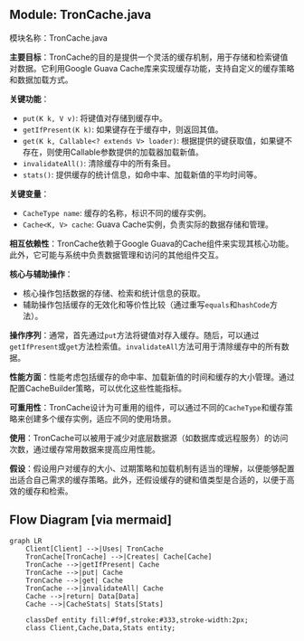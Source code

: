 ## Module: TronCache.java
模块名称：TronCache.java

**主要目标**：TronCache的目的是提供一个灵活的缓存机制，用于存储和检索键值对数据。它利用Google Guava Cache库来实现缓存功能，支持自定义的缓存策略和数据加载方式。

**关键功能**：
- `put(K k, V v)`: 将键值对存储到缓存中。
- `getIfPresent(K k)`: 如果键存在于缓存中，则返回其值。
- `get(K k, Callable<? extends V> loader)`: 根据提供的键获取值，如果键不存在，则使用Callable参数提供的加载器加载新值。
- `invalidateAll()`: 清除缓存中的所有条目。
- `stats()`: 提供缓存的统计信息，如命中率、加载新值的平均时间等。

**关键变量**：
- `CacheType name`: 缓存的名称，标识不同的缓存实例。
- `Cache<K, V> cache`: Guava Cache实例，负责实际的数据存储和管理。

**相互依赖性**：TronCache依赖于Google Guava的Cache组件来实现其核心功能。此外，它可能与系统中负责数据管理和访问的其他组件交互。

**核心与辅助操作**：
- 核心操作包括数据的存储、检索和统计信息的获取。
- 辅助操作包括缓存的无效化和等价性比较（通过重写`equals`和`hashCode`方法）。

**操作序列**：通常，首先通过`put`方法将键值对存入缓存。随后，可以通过`getIfPresent`或`get`方法检索值。`invalidateAll`方法可用于清除缓存中的所有数据。

**性能方面**：性能考虑包括缓存的命中率、加载新值的时间和缓存的大小管理。通过配置CacheBuilder策略，可以优化这些性能指标。

**可重用性**：TronCache设计为可重用的组件，可以通过不同的`CacheType`和缓存策略来创建多个缓存实例，适应不同的使用场景。

**使用**：TronCache可以被用于减少对底层数据源（如数据库或远程服务）的访问次数，通过缓存常用数据来提高应用性能。

**假设**：假设用户对缓存的大小、过期策略和加载机制有适当的理解，以便能够配置出适合自己需求的缓存策略。此外，还假设缓存的键和值类型是合适的，以便于高效的缓存和检索。
## Flow Diagram [via mermaid]
```mermaid
graph LR
    Client[Client] -->|Uses| TronCache
    TronCache[TronCache] -->|Creates| Cache[Cache]
    TronCache -->|getIfPresent| Cache
    TronCache -->|put| Cache
    TronCache -->|get| Cache
    TronCache -->|invalidateAll| Cache
    Cache -->|return| Data[Data]
    Cache -->|CacheStats| Stats[Stats]

    classDef entity fill:#f9f,stroke:#333,stroke-width:2px;
    class Client,Cache,Data,Stats entity;
```
